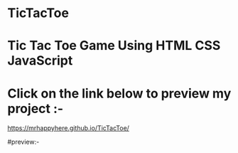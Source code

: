 # TicTacToe
# Tic Tac Toe Game Using HTML CSS JavaScript

# Click on the link below to preview my project :- 
https://mrhappyhere.github.io/TicTacToe/

#preview:-

